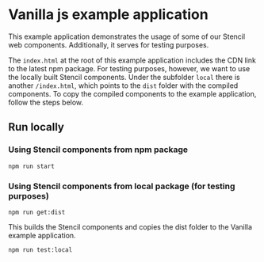# Vanilla js example application

This example application demonstrates the usage of some of our Stencil web components. Additionally, it serves for testing purposes.

The `index.html` at the root of this example application includes the CDN link to the latest npm package. 
For testing purposes, however, we want to use the locally built Stencil components. 
Under the subfolder `local` there is another `/index.html`, which points to the `dist` folder with the compiled components.
To copy the compiled components to the example application, follow the steps below.

## Run locally

### Using Stencil components from npm package

```npm run start```

### Using Stencil components from local package (for testing purposes)

 ```npm run get:dist```

 This builds the Stencil components and copies the dist folder to the Vanilla example application.

 ```npm run test:local```
